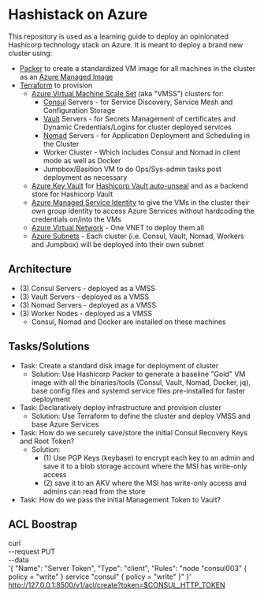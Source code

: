 # Hashistack on Azure

This repository is used as a learning guide to deploy an opinionated Hashicorp technology stack on Azure.  It is meant to deploy a brand new cluster using:

- [Packer](https://www.packer.io/) to create a standardized VM image for all machines in the cluster as an [Azure Managed Image](https://docs.microsoft.com/en-us/azure/virtual-machines/linux/build-image-with-packer)
- [Terraform](https://www.terraform.io/) to provision 
    - [Azure Virtual Machine Scale Set](https://docs.microsoft.com/en-us/azure/virtual-machine-scale-sets/overview) (aka "VMSS") clusters for:
      - [Consul](https://www.consul.io/) Servers - for Service Discovery, Service Mesh and Configuration Storage
      - [Vault](https://www.vaultproject.io/) Servers - for Secrets Management of certificates and Dynamic Credentials/Logins for cluster deployed services
      - [Nomad](https://www.nomadproject.io/) Servers - for Application Deployment and Scheduling in the Cluster
      - Worker Cluster - Which includes Consul and Nomad in client mode as well as Docker
      - Jumpbox/Basition VM to do Ops/Sys-admin tasks post deployment as necessary
    - [Azure Key Vault](https://docs.microsoft.com/en-ca/azure/key-vault/) for [Hashicorp Vault auto-unseal](https://learn.hashicorp.com/vault/operations/autounseal-azure-keyvault) and as a backend store for Hashicorp Vault
    - [Azure Managed Service Identity](https://docs.microsoft.com/en-us/azure/active-directory/managed-identities-azure-resources/) to give the VMs in the cluster their own group identity to access Azure Services without hardcoding the credentials on/into the VMs
    - [Azure Virtual Network](https://docs.microsoft.com/en-us/azure/virtual-network/virtual-networks-overview) - One VNET to deploy them all
    - [Azure Subnets](https://docs.microsoft.com/en-us/azure/virtual-network/virtual-network-vnet-plan-design-arm#subnets) - Each cluster (i.e. Consul, Vault, Nomad, Workers and Jumpbox) will be deployed into their own subnet


## Architecture

- (3) Consul Servers - deployed as a VMSS
- (3) Vault Servers - deployed as a VMSS
- (3) Nomad Servers - deployed as a VMSS
- (3) Worker Nodes - deployed as a VMSS
    - Consul, Nomad and Docker are installed on these machines

## Tasks/Solutions

- Task: Create a standard disk image for deployment of cluster
    - Solution: Use Hashicorp Packer to generate a baseline "Gold" VM image with all the binaries/tools (Consul, Vault, Nomad, Docker, jq), base config files and systemd service files pre-installed for faster deployment
- Task: Declaratively deploy infrastructure and provision cluster
    - Solution: Use Terraform to define the cluster and deploy VMSS and base Azure Services
- Task: How do we securely save/store the initial Consul Recovery Keys and Root Token?
    - Solution: 
      - (1) Use PGP Keys (keybase) to encrypt each key to an admin and save it to a blob storage account where the MSI has write-only access
      - (2) save it to an AKV where the MSI has write-only access and admins can read from the store
- Task: How do we pass the initial Management Token to Vault?

## ACL Boostrap
curl \
    --request PUT \
    --data \
'{
  "Name": "Server Token",
  "Type": "client",
  "Rules": "node \"consul003\" { policy = \"write\" } service \"consul\" { policy = \"write\" }"
}' http://127.0.0.1:8500/v1/acl/create?token=$CONSUL_HTTP_TOKEN